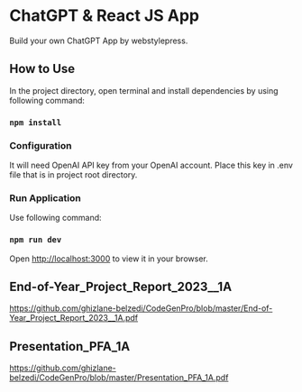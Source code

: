 # ChatGPT & React JS App

Build your own ChatGPT App by webstylepress.

## How to Use

In the project directory, open terminal and install dependencies by using following command:

### `npm install`

### Configuration

It will need OpenAI API key from your OpenAI account. Place this key in .env file that is in project root directory.

### Run Application

Use following command:

### `npm run dev`

Open [http://localhost:3000](http://localhost:3000) to view it in your browser.

## End-of-Year_Project_Report_2023__1A

https://github.com/ghizlane-belzedi/CodeGenPro/blob/master/End-of-Year_Project_Report_2023__1A.pdf

## Presentation_PFA_1A

https://github.com/ghizlane-belzedi/CodeGenPro/blob/master/Presentation_PFA_1A.pdf


